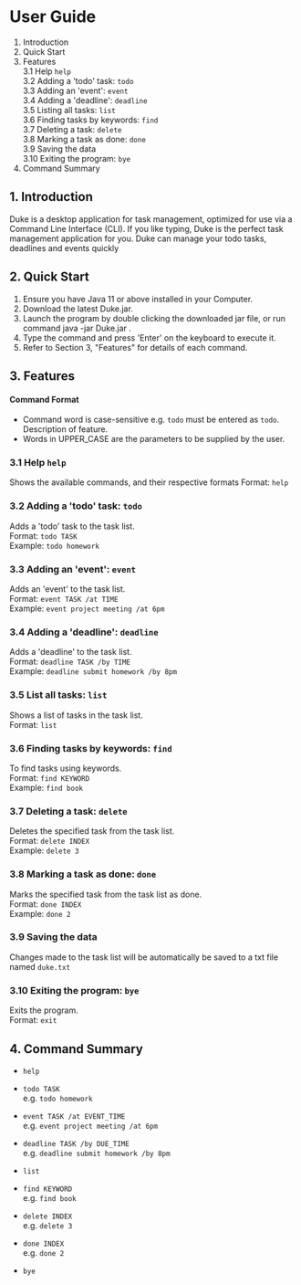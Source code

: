 # User Guide
1. Introduction
2. Quick Start
3. Features <br/>
   3.1 Help `help` <br/>
   3.2 Adding a 'todo' task: `todo` <br/>
   3.3 Adding an 'event': `event` <br/>
   3.4 Adding a 'deadline': `deadline` <br/>
   3.5 Listing all tasks: `list` <br/>
   3.6 Finding tasks by keywords: `find` <br/>
   3.7 Deleting a task: `delete` <br/>
   3.8 Marking a task as done: `done` <br/>
   3.9 Saving the data <br/>
   3.10 Exiting the program: `bye` <br/>
4. Command Summary

## 1. Introduction
Duke is a desktop application for task management, optimized for use via a Command Line Interface (CLI). If you like typing, Duke is the perfect task management application for you. Duke can manage your todo tasks, deadlines and events quickly
## 2. Quick Start
1. Ensure you have Java 11 or above installed in your Computer.
2. Download the latest Duke.jar.
3. Launch the program by double clicking the downloaded jar file, or run command java -jar Duke.jar .
4. Type the command and press 'Enter' on the keyboard to execute it.
5. Refer to Section 3, "Features" for details of each command.

## 3. Features
#### Command Format
* Command word is case-sensitive e.g. `todo` must be entered as `todo`.
Description of feature.
* Words in UPPER_CASE are the parameters to be supplied by the user.

### 3.1 Help `help`
Shows the available commands, and their respective formats
Format: `help`

### 3.2 Adding a 'todo' task: `todo`
Adds a 'todo' task to the task list. <br/>
Format: `todo TASK` <br/>
Example:  `todo homework`

### 3.3 Adding an 'event': `event`
Adds an 'event' to the task list. <br/>
Format: `event TASK /at TIME` <br/>
Example: `event project meeting /at 6pm`

### 3.4 Adding a 'deadline': `deadline`
Adds a 'deadline' to the task list. <br/>
Format: `deadline TASK /by TIME` <br/>
Example: `deadline submit homework /by 8pm`

### 3.5 List all tasks: `list`
Shows a list of tasks in the task list. <br/>
Format: `list`

### 3.6 Finding tasks by keywords: `find`
To find tasks using keywords.<br/>
Format: `find KEYWORD` <br/>
Example: `find book`

### 3.7 Deleting a task: `delete`
Deletes the specified task from the task list. <br/>
Format: `delete INDEX` <br/>
Example: `delete 3`

### 3.8 Marking a task as done: `done`
Marks the specified task from the task list as done. <br/>
Format: `done INDEX` <br/>
Example: `done 2` <br/>

### 3.9 Saving the data
Changes made to the task list will be automatically be saved to a txt file named `duke.txt`<br/>

### 3.10 Exiting the program: `bye`
Exits the program. <br/>
Format: `exit`

## 4. Command Summary
* `help` <br/>

* `todo TASK` <br/>
  e.g. `todo homework`
  
* `event TASK /at EVENT_TIME` <br/>
  e.g. `event project meeting /at 6pm`
  
* `deadline TASK /by DUE_TIME` <br/>
  e.g. `deadline submit homework /by 8pm`
  
* `list`

* `find KEYWORD` <br/>
  e.g. `find book`
  
* `delete INDEX` <br/>
  e.g. `delete 3`
  
* `done INDEX` <br/>
  e.g. `done 2`
  
* `bye`